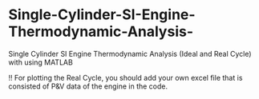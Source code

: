 # Single-Cylinder-SI-Engine-Thermodynamic-Analysis-
Single Cylinder SI Engine Thermodynamic Analysis (Ideal and Real Cycle) with using MATLAB

!! For plotting the Real Cycle, you should add your own excel file that is consisted of P&V data of the engine in the code.
